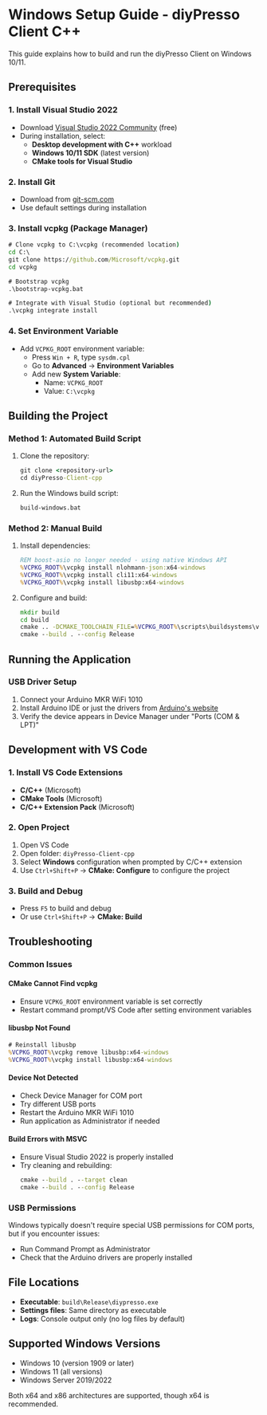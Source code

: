 # Windows Setup Guide - diyPresso Client C++

This guide explains how to build and run the diyPresso Client on Windows 10/11.

## Prerequisites

### 1. Install Visual Studio 2022
- Download [Visual Studio 2022 Community](https://visualstudio.microsoft.com/downloads/) (free)
- During installation, select:
  - **Desktop development with C++** workload
  - **Windows 10/11 SDK** (latest version)
  - **CMake tools for Visual Studio**

### 2. Install Git
- Download from [git-scm.com](https://git-scm.com/download/win)
- Use default settings during installation

### 3. Install vcpkg (Package Manager)
```cmd
# Clone vcpkg to C:\vcpkg (recommended location)
cd C:\
git clone https://github.com/Microsoft/vcpkg.git
cd vcpkg

# Bootstrap vcpkg
.\bootstrap-vcpkg.bat

# Integrate with Visual Studio (optional but recommended)
.\vcpkg integrate install
```

### 4. Set Environment Variable
- Add `VCPKG_ROOT` environment variable:
  - Press `Win + R`, type `sysdm.cpl`
  - Go to **Advanced** → **Environment Variables**
  - Add new **System Variable**:
    - Name: `VCPKG_ROOT`
    - Value: `C:\vcpkg`

## Building the Project

### Method 1: Automated Build Script
1. Clone the repository:
   ```cmd
   git clone <repository-url>
   cd diyPresso-Client-cpp
   ```

2. Run the Windows build script:
   ```cmd
   build-windows.bat
   ```

### Method 2: Manual Build
1. Install dependencies:
   ```cmd
   REM boost-asio no longer needed - using native Windows API
   %VCPKG_ROOT%\vcpkg install nlohmann-json:x64-windows
   %VCPKG_ROOT%\vcpkg install cli11:x64-windows
   %VCPKG_ROOT%\vcpkg install libusbp:x64-windows
   ```

2. Configure and build:
   ```cmd
   mkdir build
   cd build
   cmake .. -DCMAKE_TOOLCHAIN_FILE=%VCPKG_ROOT%\scripts\buildsystems\vcpkg.cmake
   cmake --build . --config Release
   ```

## Running the Application

### USB Driver Setup
1. Connect your Arduino MKR WiFi 1010
2. Install Arduino IDE or just the drivers from [Arduino's website](https://www.arduino.cc/en/software)
3. Verify the device appears in Device Manager under "Ports (COM & LPT)"

## Development with VS Code

### 1. Install VS Code Extensions
- **C/C++** (Microsoft)
- **CMake Tools** (Microsoft)
- **C/C++ Extension Pack** (Microsoft)

### 2. Open Project
1. Open VS Code
2. Open folder: `diyPresso-Client-cpp`
3. Select **Windows** configuration when prompted by C/C++ extension
4. Use `Ctrl+Shift+P` → **CMake: Configure** to configure the project

### 3. Build and Debug
- Press `F5` to build and debug
- Or use `Ctrl+Shift+P` → **CMake: Build**

## Troubleshooting

### Common Issues

#### CMake Cannot Find vcpkg
- Ensure `VCPKG_ROOT` environment variable is set correctly
- Restart command prompt/VS Code after setting environment variables

#### libusbp Not Found
```cmd
# Reinstall libusbp
%VCPKG_ROOT%\vcpkg remove libusbp:x64-windows
%VCPKG_ROOT%\vcpkg install libusbp:x64-windows
```

#### Device Not Detected
- Check Device Manager for COM port
- Try different USB ports
- Restart the Arduino MKR WiFi 1010
- Run application as Administrator if needed

#### Build Errors with MSVC
- Ensure Visual Studio 2022 is properly installed
- Try cleaning and rebuilding:
  ```cmd
  cmake --build . --target clean
  cmake --build . --config Release
  ```

### USB Permissions
Windows typically doesn't require special USB permissions for COM ports, but if you encounter issues:
- Run Command Prompt as Administrator
- Check that the Arduino drivers are properly installed

## File Locations

- **Executable**: `build\Release\diypresso.exe`
- **Settings files**: Same directory as executable
- **Logs**: Console output only (no log files by default)

## Supported Windows Versions

- Windows 10 (version 1909 or later)
- Windows 11 (all versions)
- Windows Server 2019/2022

Both x64 and x86 architectures are supported, though x64 is recommended. 